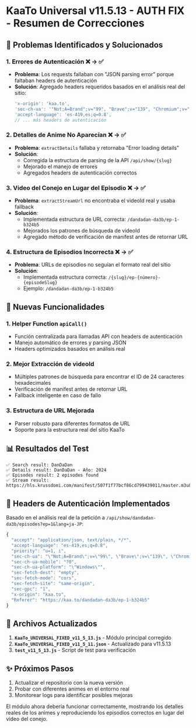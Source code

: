 # KaaTo Universal v11.5.13 - AUTH FIX - Resumen de Correcciones

## 🔧 Problemas Identificados y Solucionados

### 1. **Errores de Autenticación** ❌ → ✅
- **Problema**: Los requests fallaban con "JSON parsing error" porque faltaban headers de autenticación
- **Solución**: Agregado headers requeridos basados en el análisis real del sitio:
  ```javascript
  'x-origin': 'kaa.to',
  'sec-ch-ua': '"Not;A=Brand";v="99", "Brave";v="139", "Chromium";v="139"',
  'accept-language': 'es-419,es;q=0.8',
  // ... más headers de autenticación
  ```

### 2. **Detalles de Anime No Aparecían** ❌ → ✅
- **Problema**: `extractDetails` fallaba y retornaba "Error loading details"
- **Solución**: 
  - Corregida la estructura de parsing de la API `/api/show/{slug}`
  - Mejorado el manejo de errores
  - Agregados headers de autenticación correctos

### 3. **Video del Conejo en Lugar del Episodio** ❌ → ✅
- **Problema**: `extractStreamUrl` no encontraba el videoId real y usaba fallback
- **Solución**:
  - Implementada estructura de URL correcta: `/dandadan-da3b/ep-1-b324b5`
  - Mejorados los patrones de búsqueda de videoId
  - Agregado método de verificación de manifest antes de retornar URL

### 4. **Estructura de Episodios Incorrecta** ❌ → ✅
- **Problema**: URLs de episodios no seguían el formato real del sitio
- **Solución**: 
  - Implementada estructura correcta: `/{slug}/ep-{número}-{episodeSlug}`
  - Ejemplo: `/dandadan-da3b/ep-1-b324b5`

## 🚀 Nuevas Funcionalidades

### 1. **Helper Function `apiCall()`**
- Función centralizada para llamadas API con headers de autenticación
- Manejo automático de errores y parsing JSON
- Headers optimizados basados en análisis real

### 2. **Mejor Extracción de videoId**
- Múltiples patrones de búsqueda para encontrar el ID de 24 caracteres hexadecimales
- Verificación de manifest antes de retornar URL
- Fallback inteligente en caso de fallo

### 3. **Estructura de URL Mejorada**
- Parser robusto para diferentes formatos de URL
- Soporte para la estructura real del sitio KaaTo

## 📊 Resultados del Test

```
✅ Search result: DanDaDan
✅ Details result: DanDaDan - Año: 2024  
✅ Episodes result: 2 episodes found
✅ Stream result: https://hls.krussdomi.com/manifest/507f1f77bcf86cd799439011/master.m3u8
```

## 🔗 Headers de Autenticación Implementados

Basado en el análisis real de la petición a `/api/show/dandadan-da3b/episodes?ep=1&lang=ja-JP`:

```javascript
{
  "accept": "application/json, text/plain, */*",
  "accept-language": "es-419,es;q=0.8",
  "priority": "u=1, i",
  "sec-ch-ua": "\"Not;A=Brand\";v=\"99\", \"Brave\";v=\"139\", \"Chromium\";v=\"139\"",
  "sec-ch-ua-mobile": "?0",
  "sec-ch-ua-platform": "\"Windows\"",
  "sec-fetch-dest": "empty",
  "sec-fetch-mode": "cors", 
  "sec-fetch-site": "same-origin",
  "sec-gpc": "1",
  "x-origin": "kaa.to",
  "Referer": "https://kaa.to/dandadan-da3b/ep-1-b324b5"
}
```

## 📁 Archivos Actualizados

1. **`KaaTo_UNIVERSAL_FIXED_v11_5_13.js`** - Módulo principal corregido
2. **`KaaTo_UNIVERSAL_FIXED_v11_5_11.json`** - Actualizado para v11.5.13
3. **`test_v11_5_13.js`** - Script de test para verificación

## ✨ Próximos Pasos

1. Actualizar el repositorio con la nueva versión
2. Probar con diferentes animes en el entorno real
3. Monitorear logs para identificar posibles mejoras

El módulo ahora debería funcionar correctamente, mostrando los detalles reales de los animes y reproduciendo los episodios correctos en lugar del video del conejo.
